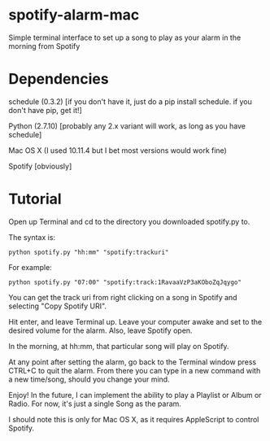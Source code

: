 # spotify-alarm-mac
Simple terminal interface to set up a song to play as your alarm in the morning from Spotify

# Dependencies
schedule (0.3.2) [if you don't have it, just do a pip install schedule. if you don't have pip, get it!]

Python (2.7.10) [probably any 2.x variant will work, as long as you have schedule]

Mac OS X (I used 10.11.4 but I bet most versions would work fine)

Spotify [obviously]

# Tutorial
Open up Terminal and cd to the directory you downloaded spotify.py to.

The syntax is:
```
python spotify.py "hh:mm" "spotify:trackuri"
```
For example:
```
python spotify.py "07:00" "spotify:track:1RavaaVzP3aKOboZqJqygo"
```

You can get the track uri from right clicking on a song in Spotify and selecting "Copy Spotify URI".

Hit enter, and leave Terminal up. Leave your computer awake and set to the desired volume for the alarm. Also, leave Spotify open.

In the morning, at hh:mm, that particular song will play on Spotify.

At any point after setting the alarm, go back to the Terminal window press CTRL+C to quit the alarm. From there you can type in a new command with a new time/song, should you change your mind.

Enjoy! In the future, I can implement the ability to play a Playlist or Album or Radio. For now, it's just a single Song as the param.

I should note this is only for Mac OS X, as it requires AppleScript to control Spotify.

